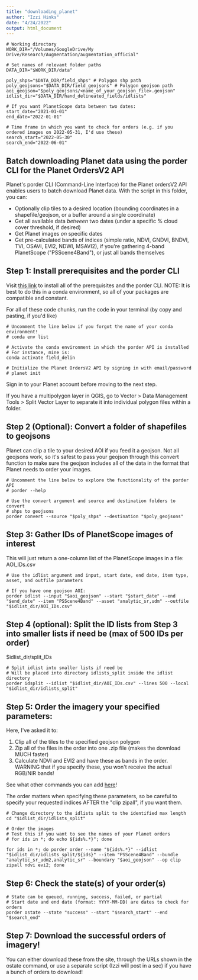 ```yaml
---
title: "downloading_planet"
author: "Izzi Hinks"
date: "4/24/2022"
output: html_document
---
```


```{bash setup}
# Working directory
WORK_DIR="/Volumes/GoogleDrive/My Drive/Research/Augmentation/augmentation_official"

# Set names of relevant folder paths
DATA_DIR="$WORK_DIR/data"

poly_shps="$DATA_DIR/field_shps" # Polygon shp path
poly_geojsons="$DATA_DIR/field_geojsons" # Polygon geojson path
aoi_geojson="$poly_geojsons/<name_of_your_geojson_file>.geojson"
idlist_dir="$DATA_DIR/hand_delineated_fields/idlists"

# If you want PlanetScope data between two dates: 
start_date="2021-01-01"
end_date="2022-01-01"

# Time frame in which you want to check for orders (e.g. if you ordered images on 2022-05-31, I'd use these)
search_start="2022-05-30"
search_end="2022-06-01"
```

## Batch downloading Planet data using the porder CLI for the Planet OrdersV2 API

Planet's porder CLI (Command-Line Interface) for the Planet ordersV2 API enables users to batch download Planet data. With the script in this folder, you can: 
- Optionally clip tiles to a desired location (bounding coordinates in a shapefile/geojson, or a buffer around a single coordinate)
- Get all available data _between_ two dates (under a specific % cloud cover threshold, if desired)
- Get Planet images _on_ specific dates
- Get pre-calculated bands of indices (simple ratio, NDVI, GNDVI, BNDVI, TVI, OSAVI, EVI2, NDWI, MSAVI2), if you're gathering 4-band PlanetScope ("PSScene4Band"), or just all bands themselves

## Step 1: Install prerequisites and the porder CLI
Visit [this link](https://github.com/tyson-swetnam/porder#prerequisites) to install all of the prerequisites and the porder CLI.
NOTE: It is best to do this in a conda environment, so all of your packages are compatible and constant.

For all of these code chunks, run the code in your terminal (by copy and pasting, if you'd like)

```{bash logging_in}
# Uncomment the line below if you forgot the name of your conda environment!
# conda env list

# Activate the conda environment in which the porder API is installed
# For instance, mine is: 
conda activate field_delin

# Initialize the Planet OrdersV2 API by signing in with email/password
# planet init
```

Sign in to your Planet account before moving to the next step. 

If you have a multipolygon layer in QGIS, go to Vector > Data Management Tools > Split Vector Layer to separate it into individual polygon files within a folder.

## Step 2 (Optional): Convert a folder of shapefiles to geojsons

Planet can clip a tile to your desired AOI if you feed it a geojson. Not all geojsons work, so it's safest to pass your geojson through this convert function to make sure the geojson includes all of the data in the format that Planet needs to order your images.

```{bash convert}
# Uncomment the line below to explore the functionality of the porder API
# porder --help

# Use the convert argument and source and destination folders to convert
# shps to geojsons
porder convert --source "$poly_shps" --destination "$poly_geojsons"
```

## Step 3: Gather IDs of PlanetScope images of interest

This will just return a one-column list of the PlanetScope images in a file: AOI_IDs.csv

```{bash get_IDs}
# Use the idlist argument and input, start date, end date, item type, asset, and outfile parameters

# If you have one geojson AOI: 
porder idlist --input "$aoi_geojson" --start "$start_date" --end "$end_date" --item "PSScene4Band" --asset "analytic_sr,udm" --outfile "$idlist_dir/AOI_IDs.csv"
```

## Step 4 (optional): Split the ID lists from Step 3 into smaller lists if need be (max of 500 IDs per order)
$idlist_dir/split_IDs
```{bash idsplit}
# Split idlist into smaller lists if need be
# Will be placed into directory idlists_split inside the idlist directory
porder idsplit --idlist "$idlist_dir/AOI_IDs.csv" --lines 500 --local "$idlist_dir/idlists_split"
```

## Step 5: Order the imagery your specified parameters: 
Here, I've asked it to: 
1. Clip all of the tiles to the specified geojson polygon
2. Zip all of the files in the order into one .zip file (makes the download MUCH faster)
3. Calculate NDVI and EVI2 and have these as bands in the order. WARNING that if you specify these, you won't receive the actual RGB/NIR bands!

See what other commands you can add [here](https://samapriya.github.io/projects/porder/#order)!

The order matters when specifying these parameters, so be careful to specify your requested indices AFTER the "clip zipall", if you want them.

```{bash order}
# Change directory to the idlists split to the identified max length
cd "$idlist_dir/idlists_split"

# Order the images
# Test this if you want to see the names of your Planet orders
# for ids in *; do echo ${ids%.*}"; done

for ids in *; do porder order --name "${ids%.*}" --idlist "$idlist_dir/idlists_split/${ids}" --item "PSScene4Band" --bundle "analytic_sr_udm2,analytic_sr" --boundary "$aoi_geojson" --op clip zipall ndvi evi2; done
```

## Step 6: Check the state(s) of your order(s)
```{bash check_status}
# State can be queued, running, success, failed, or partial
# Start date and end date (format: YYYY-MM-DD) are dates to check for orders
porder ostate --state "success" --start "$search_start" --end "$search_end"
```

## Step 7: Download the successful orders of imagery!
You can either download these from the site, through the URLs shown in the ostate command, or use a separate script (Izzi will post in a sec) if you have a bunch of orders to download!
